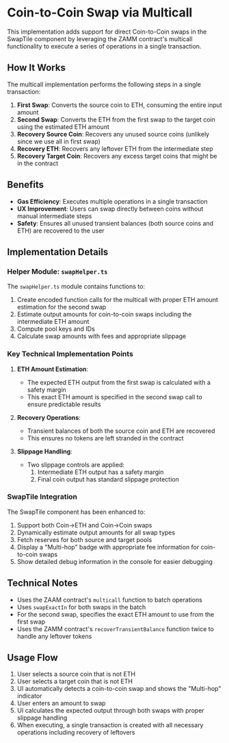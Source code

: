 # Coin-to-Coin Swap via Multicall

This implementation adds support for direct Coin-to-Coin swaps in the SwapTile component by leveraging the ZAMM contract's multicall functionality to execute a series of operations in a single transaction.

## How It Works

The multicall implementation performs the following steps in a single transaction:

1. **First Swap**: Converts the source coin to ETH, consuming the entire input amount
2. **Second Swap**: Converts the ETH from the first swap to the target coin using the estimated ETH amount
3. **Recovery Source Coin**: Recovers any unused source coins (unlikely since we use all in first swap)
4. **Recovery ETH**: Recovers any leftover ETH from the intermediate step
5. **Recovery Target Coin**: Recovers any excess target coins that might be in the contract

## Benefits

- **Gas Efficiency**: Executes multiple operations in a single transaction
- **UX Improvement**: Users can swap directly between coins without manual intermediate steps
- **Safety**: Ensures all unused transient balances (both source coins and ETH) are recovered to the user

## Implementation Details

### Helper Module: `swapHelper.ts`

The `swapHelper.ts` module contains functions to:

1. Create encoded function calls for the multicall with proper ETH amount estimation for the second swap
2. Estimate output amounts for coin-to-coin swaps including the intermediate ETH amount
3. Compute pool keys and IDs
4. Calculate swap amounts with fees and appropriate slippage

### Key Technical Implementation Points

1. **ETH Amount Estimation**: 
   - The expected ETH output from the first swap is calculated with a safety margin
   - This exact ETH amount is specified in the second swap call to ensure predictable results

2. **Recovery Operations**:
   - Transient balances of both the source coin and ETH are recovered
   - This ensures no tokens are left stranded in the contract

3. **Slippage Handling**:
   - Two slippage controls are applied:
     1. Intermediate ETH output has a safety margin 
     2. Final coin output has standard slippage protection

### SwapTile Integration

The SwapTile component has been enhanced to:

1. Support both Coin→ETH and Coin→Coin swaps
2. Dynamically estimate output amounts for all swap types
3. Fetch reserves for both source and target pools
4. Display a "Multi-hop" badge with appropriate fee information for coin-to-coin swaps
5. Show detailed debug information in the console for easier debugging

## Technical Notes

- Uses the ZAAM contract's `multicall` function to batch operations
- Uses `swapExactIn` for both swaps in the batch
- For the second swap, specifies the exact ETH amount to use from the first swap
- Uses the ZAMM contract's `recoverTransientBalance` function twice to handle any leftover tokens

## Usage Flow

1. User selects a source coin that is not ETH
2. User selects a target coin that is not ETH
3. UI automatically detects a coin-to-coin swap and shows the "Multi-hop" indicator
4. User enters an amount to swap
5. UI calculates the expected output through both swaps with proper slippage handling
6. When executing, a single transaction is created with all necessary operations including recovery of leftovers